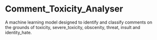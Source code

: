 # Comment_Toxicity_Analyser
A machine learning model designed to identify and classify comments on the grounds of toxicity, severe_toxicity, obscenity,  threat,  insult and identity_hate.
